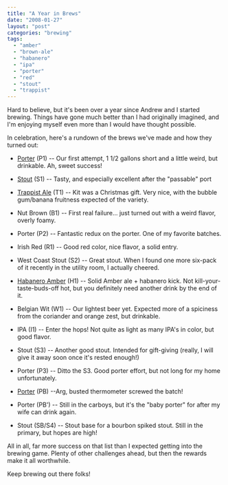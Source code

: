 ```yaml
---
title: "A Year in Brews"
date: "2008-01-27"
layout: "post"
categories: "brewing"
tags: 
  - "amber"
  - "brown-ale"
  - "habanero"
  - "ipa"
  - "porter"
  - "red"
  - "stout"
  - "trappist"
---
```


Hard to believe, but it's been over a year since Andrew and I started brewing. Things have gone much better than I had originally imagined, and I'm enjoying myself even more than I would have thought possible.  
  
In celebration, here's a rundown of the brews we've made and how they turned out:  
  

- [Porter](http://brew.jasonrclark.net/2007/01/yeast-died-first-batch-brewing-story.html) (P1) -- Our first attempt, 1 1/2 gallons short and a little weird, but drinkable. Ah, sweet success!  
    
- [Stout](http://brew.jasonrclark.net/2007/01/stout.html) (S1) -- Tasty, and especially excellent after the "passable" port  
    
- [Trappist Ale](http://brew.jasonrclark.net/2007/01/sauna-for-trappist-style-ale.html) (T1) -- Kit was a Christmas gift. Very nice, with the bubble gum/banana fruitness expected of the variety.  
    
- Nut Brown (B1) -- First real failure... just turned out with a weird flavor, overly foamy.  
    
- Porter (P2) -- Fantastic redux on the porter. One of my favorite batches.  
    
- Irish Red (R1) -- Good red color, nice flavor, a solid entry.  
    
- West Coast Stout (S2) -- Great stout. When I found one more six-pack of it recently in the utility room, I actually cheered.  
    
- [Habanero Amber](http://brew.jasonrclark.net/2007/07/is-it-getting-chile-in-here.html) (H1) -- Solid Amber ale + habanero kick. Not kill-your-taste-buds-off hot, but you definitely need another drink by the end of it.  
    
- Belgian Wit (W1) -- Our lightest beer yet. Expected more of a spiciness from the coriander and orange zest, but drinkable.  
    
- IPA (I1) -- Enter the hops! Not quite as light as many IPA's in color, but good flavor.  
    
- Stout (S3) -- Another good stout. Intended for gift-giving (really, I will give it away soon once it's rested enough!)  
    
- Porter (P3) -- Ditto the S3. Good porter effort, but not long for my home unfortunately.  
    
- [Porter](http://brew.jasonrclark.net/2008/01/from-joy-to-devastation.html) (PB) --Arg, busted thermometer screwed the batch!  
    
- Porter (PB') -- Still in the carboys, but it's the "baby porter" for after my wife can drink again.  
    
- Stout (SB/S4) -- Stout base for a bourbon spiked stout. Still in the primary, but hopes are high!

All in all, far more success on that list than I expected getting into the brewing game. Plenty of other challenges ahead, but then the rewards make it all worthwhile.  
  
Keep brewing out there folks!
